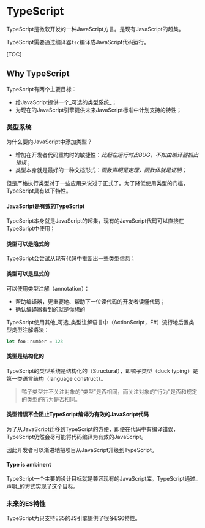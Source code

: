 # TypeScript

TypeScript是微软开发的一种JavaScript方言。是现有JavaScript的超集。

TypeScript需要通过编译器`tsc`编译成JavaScript代码运行。



[TOC]



## Why TypeScript

TypeScript有两个主要目标：

- 给JavaScript提供一个_可选的类型系统_；
- 为现在的JavaScript引擎提供未来JavaScript标准中计划支持的特性；

###  类型系统

为什么要向JavaScript中添加类型？

- 增加在开发者代码重构时的敏捷性：_比起在运行时出BUG，不如由编译器抓出错误_；
- 类型本身就是最好的一种文档形式：_函数声明是定理，函数体就是证明_；



但是严格执行类型对于一些应用来说过于正式了。为了降低使用类型的门槛，TypeScript具有以下特性。

#### JavaScript是有效的TypeScript

TypeScript本身就是JavaScript的超集，现有的JavaScript代码可以直接在TypeScript中使用；

#### 类型可以是隐式的

TypeScript会尝试从现有代码中推断出一些类型信息；

#### 类型可以是显式的

可以使用类型注解（annotation）：

- 帮助编译器，更重要地、帮助下一位读代码的开发者读懂代码；
- 确认编译器看到的就是你想的

TypeScript使用其他_可选_类型注解语言中（ActionScript，F#）流行地后置类型类型注解语法：

```typescript
let foo：number = 123
```

#### 类型是结构化的

TypeScript的类型系统是结构化的（Structural），即鸭子类型（duck typing）是第一类语言结构（language construct）。

> 鸭子类型并不关注对象的“类型”是否相同，而关注对象的“行为”是否和规定的类型的行为是否相同。

#### 类型错误不会阻止TypeScript编译为有效的JavaScript代码

为了从JavaScript迁移到TypeScript的方便，即便在代码中有编译错误，TypeScript仍然会尽可能将代码编译为有效的JavaScript。

因此开发者可以渐进地把项目从JavaScript升级到TypeScript。

#### Type is ambinent

TypeScript一个主要的设计目标就是兼容现有的JavaScript库。TypeScript通过_声明_的方式实现了这个目标。

### 未来的ES特性

TypeScript为只支持ES5的JS引擎提供了很多ES6特性。

